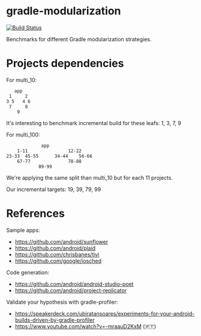 # gradle-modularization

[![Build Status](https://travis-ci.org/pgreze/gradle-modularization.svg?branch=master)](https://travis-ci.org/pgreze/gradle-modularization)

Benchmarks for different Gradle modularization strategies.

# Projects dependencies

For multi_10:

```
   app
 1     2
3 5   4 6
 7     8
    9
````

It's interesting to benchmark incremental build for these leafs:
1, 3, 7, 9

For multi_100:

```
             app
    1-11               12-22
23-33  45-55      34-44    56-66
    67-77              78-88
            89-99
````

We're applying the same split than multi_10 but for each 11 projects.

Our incremental targets: 19, 39, 79, 99

# References

Sample apps:
- https://github.com/android/sunflower
- https://github.com/android/plaid
- https://github.com/chrisbanes/tivi
- https://github.com/google/iosched

Code generation:
- https://github.com/android/android-studio-poet
- https://github.com/android/project-replicator

Validate your hypothesis with gradle-profiler:
- https://speakerdeck.com/ubiratansoares/experiments-for-your-android-builds-driven-by-gradle-profiler
- https://www.youtube.com/watch?v=-mraauD2KxM (🇵🇹)
